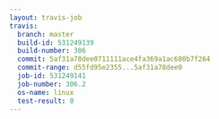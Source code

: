 ```yaml
---
layout: travis-job
travis:
  branch: master
  build-id: 531249139
  build-number: 306
  commit: 5af31a78dee0711111ace4fa369a1ac680b7f264
  commit-range: d55fd95e2355...5af31a78dee0
  job-id: 531249141
  job-number: 306.2
  os-name: linux
  test-result: 0
---
```

